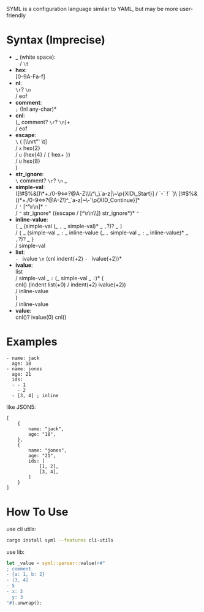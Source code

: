 SYML is a configuration language similar to YAML, but may be more user-friendly

# Syntax (Imprecise)

- **_** (white space):\
  ` ` / `\t`
- **hex**:\
  \[0-9A-Fa-f]
- **nl**:\
  `\r`? `\n`\
  / eof
- **comment**:\
  `;` (!nl any-char)\*
- **cnl**:\
  (_ comment? `\r`? `\n`)\+\
  / eof
- **escape**:\
  `\` (
    \[\\\\nrt"' \t]\
    / `x` hex{2}\
    / `u` (hex{4} / `{` hex+ `}`)\
    / `U` hex{8}\
  )
- **str_ignore**:\
  `\` comment? `\r`? `\n` _
- **simple-val**:\
  ([!#$%&()\*+./0-9<=>?@A-Z\\\\^\_\`a-z|\~\p{XID\_Start}] / `-` !` `)\
  [!#$%&()\*+./0-9<=>?@A-Z\\\\^\_\`a-z|\~\\\-'\p{XID\_Continue}]\*\
  / `'` \[^'\r\n]\* `'`\
  / `"` str\_ignore\* ((escape / \[^\\r\\n\\\\]) str\_ignore\*)\* `"`
- **inline-value**:\
  `[` _ (simple-val (_ `,` _ simple-val)* _ `,`?)? _ `]`\
  / `{` _ (simple-val _ `:` _ inline-value (_ `,` simple-val _ `:` _ inline-value)* _ `,`?)? _ `}`\
  / simple-val
- **list**:\
  `- ` ivalue `\n` (cnl indent(+2) `- ` ivalue(+2))\*
- **ivalue**:\
  list\
  / simple-val _ `:` (_ simple-val _ `:`)\* (\
    cnl() (indent list(+0) / indent(+2) ivalue(+2))\
    / inline-value\
  )\
  / inline-value
- **value**:\
  cnl()? ivalue(0) cnl()

# Examples
```ignore
- name: jack
  age: 18
- name: jones
  age: 21
  ids:
  - - 1
    - 2
  - [3, 4] ; inline
```
like JSON5:
```ignore
[
    {
        name: "jack",
        age: "18",
    },
    {
        name: "jones",
        age: "21",
        ids: [
            [1, 2],
            [3, 4],
        ]
    }
]
```

How To Use
==========
use cli utils:
```bash
cargo install syml --features cli-utils
```

use lib:
```rust
let _value = syml::parser::value(r#"
; comment
- {a: 1, b: 2}
- [3, 4]
- 5
- x: 2
  y: 3
"#).unwrap();
```
